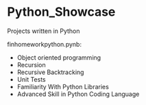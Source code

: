 # Python_Showcase
Projects written in Python

finhomeworkpython.pynb: 
- Object oriented programming
- Recursion
- Recursive Backtracking
- Unit Tests
- Familiarity With Python Libraries
- Advanced Skill in Python Coding Language
